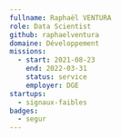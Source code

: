 ```yaml
---
fullname: Raphaël VENTURA
role: Data Scientist
github: raphaelventura
domaine: Développement
missions:
  - start: 2021-08-23
    end: 2022-03-31
    status: service
    employer: DGE
startups:
  - signaux-faibles
badges:
  - segur
---
```


